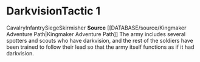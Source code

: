 ﻿---
id: '4'
level: '1'
name: Darkvision
rarity: Common
rus_type_level: null
source: '[[DATABASE/source/Kingmaker Adventure Path|Kingmaker Adventure Path]]'
trait:
- '[[DATABASE/trait/Cavalry|Cavalry]]'
- '[[DATABASE/trait/Infantry|Infantry]]'
- '[[DATABASE/trait/Siege|Siege]]'
- '[[DATABASE/trait/Skirmisher|Skirmisher]]'
type: Warfare Tactic

---
# Darkvision<span class="item-type">Tactic 1</span>

<span class="item-trait">Cavalry</span><span class="item-trait">Infantry</span><span class="item-trait">Siege</span><span class="item-trait">Skirmisher</span>
**Source** [[DATABASE/source/Kingmaker Adventure Path|Kingmaker Adventure Path]]
The army includes several spotters and scouts who have darkvision, and the rest of the soldiers have been trained to follow their lead so that the army itself functions as if it had darkvision.
